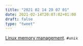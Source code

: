 ```yaml
---
title: "2021 02 14 20 07 01"
date: 2021-02-14T20:07:02+01:00
draft: false
type: "tweet"
---
```

[Linux memory management](https://landley.net/writing/memory-faq.txt). `#unix`

